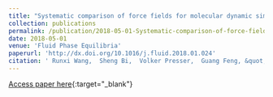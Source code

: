 ```yaml
---
title: "Systematic comparison of force fields for molecular dynamic simulation of Au(111)/Ionic liquid interfaces"
collection: publications
permalink: /publication/2018-05-01-Systematic-comparison-of-force-fields-for-molecular-dynamic-simulation-of-Au111Ionic-liquid-interfaces
date: 2018-05-01
venue: 'Fluid Phase Equilibria'
paperurl: 'http://dx.doi.org/10.1016/j.fluid.2018.01.024'
citation: ' Runxi Wang,  Sheng Bi,  Volker Presser,  Guang Feng, &quot;Systematic comparison of force fields for molecular dynamic simulation of Au(111)/Ionic liquid interfaces.&quot; Fluid Phase Equilibria, 2018.'
---
```

[Access paper here](http://dx.doi.org/10.1016/j.fluid.2018.01.024){:target="_blank"}
